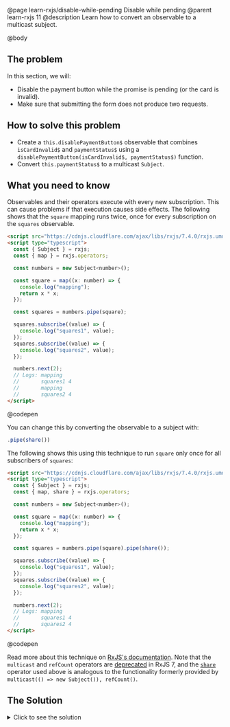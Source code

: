 @page learn-rxjs/disable-while-pending Disable while pending
@parent learn-rxjs 11
@description Learn how to convert an observable to a multicast subject.

@body

## The problem

In this section, we will:

- Disable the payment button while the promise is pending (or the card is invalid).
- Make sure that submitting the form does not produce two requests.

## How to solve this problem

- Create a `this.disablePaymentButton$` observable that combines `isCardInvalid$` and `paymentStatus$` using a `disablePaymentButton(isCardInvalid$, paymentStatus$)` function.
- Convert `this.paymentStatus$` to a multicast `Subject`.

## What you need to know

Observables and their operators execute with every new subscription. This can cause problems
if that execution causes side effects. The following shows that the `square` mapping
runs twice, once for every subscription on the `squares` observable.

```html
<script src="https://cdnjs.cloudflare.com/ajax/libs/rxjs/7.4.0/rxjs.umd.min.js"></script>
<script type="typescript">
  const { Subject } = rxjs;
  const { map } = rxjs.operators;

  const numbers = new Subject<number>();

  const square = map((x: number) => {
    console.log("mapping");
    return x * x;
  });

  const squares = numbers.pipe(square);

  squares.subscribe((value) => {
    console.log("squares1", value);
  });
  squares.subscribe((value) => {
    console.log("squares2", value);
  });

  numbers.next(2);
  // Logs: mapping
  //       squares1 4
  //       mapping
  //       squares2 4
</script>
```

@codepen

You can change this by converting the observable to a subject with:

```js
.pipe(share())
```

The following shows this using this technique to run `square` only once
for all subscribers of `squares`:

```html
<script src="https://cdnjs.cloudflare.com/ajax/libs/rxjs/7.4.0/rxjs.umd.min.js"></script>
<script type="typescript">
  const { Subject } = rxjs;
  const { map, share } = rxjs.operators;

  const numbers = new Subject<number>();

  const square = map((x: number) => {
    console.log("mapping");
    return x * x;
  });

  const squares = numbers.pipe(square).pipe(share());

  squares.subscribe((value) => {
    console.log("squares1", value);
  });
  squares.subscribe((value) => {
    console.log("squares2", value);
  });

  numbers.next(2);
  // Logs: mapping
  //       squares1 4
  //       squares2 4
</script>
```

@codepen

Read more about this technique on [RxJS's documentation](https://rxjs.dev/guide/subject#multicasted-observables). Note that the `multicast` and `refCount` operators are [deprecated](https://rxjs.dev/deprecations/multicasting#multicast) in RxJS 7, and the [`share`](https://rxjs.dev/api/operators/share) operator used above is analogous to the functionality formerly provided by `multicast(() => new Subject()), refCount()`.

## The Solution

<details>
<summary>Click to see the solution</summary>
@sourceref ./11-disable-while-pending.html
@codepen
@highlight 14,178-190,229,232-233,270-272,only
</details>
